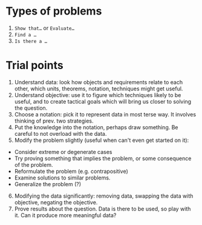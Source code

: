 # Types of problems

1. `Show that…` or `Evaluate…`
2. `Find a …`
3. `Is there a …`

# Trial points

1. Understand data: look how objects and requirements relate to each other, which units, theorems, notation, techniques might get useful.
2. Understand objective: use it to figure which techniques likely to be useful, and to create tactical goals which will bring us closer to solving the question.
3. Choose a notation: pick it to represent data in most terse way. It involves thinking of prev. two strategies.
4. Put the knowledge into the notation, perhaps draw something. Be careful to not overload with the data.
5. Modify the problem slightly (useful when can't even get started on it):
  * Consider extreme or degenerate cases
  * Try proving something that implies the problem, or some consequence of the problem.
  * Reformulate the problem (e.g. contrapositive)
  * Examine solutions to similar problems.
  * Generalize the problem (?)
6. Modifying the data significantly: removing data, swapping the data with objective, negating the objective.
7. Prove results about the question. Data is there to be used, so play with it. Can it produce more meaningful data?
